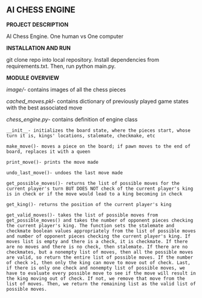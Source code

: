 ## AI CHESS ENGINE

**PROJECT DESCRIPTION**

AI Chess Engine. One human vs One computer

**INSTALLATION AND RUN**

git clone repo into local repository. Install dependencies from requirements.txt. Then, run python main.py.

**MODULE OVERVIEW**

*image/*- contains images of all the chess pieces

*cached_moves.pkl*- contains dictionary of previously played game states with the best associated move

*chess_engine.py*- contains definition of engine class

    __init__- initializes the board state, where the pieces start, whose turn it is, kings' locations, stalemate, checkmake, etc

    make_move()- moves a piece on the board; if pawn moves to the end of board, replaces it with a queen

    print_move()- prints the move made

    undo_last_move()- undoes the last move made

    get_possible_moves()- returns the list of possible moves for the current player's turn BUT DOES NOT check of the current player's king is in check or if the move would lead to a king becoming in check

    get_king()- returns the position of the current player's king

    get_valid_moves()- takes the list of possible moves from get_possible_moves() and takes the number of opponent pieces checking the current player's king. The function sets the stalemate and checkmate boolean values appropriately from the list of possible moves and number of opponent pieces checking the current player's king. If moves list is empty and there is a check, it is checkmate. If there are no moves and there is no check, then stalemate. If there are no checkmates, but a nonempty list of moves, then all the possible moves are valid, so return the entire list of possible moves. If the number of check >1, then only the king can move to move out of check. Last, if there is only one check and nonempty list of possible moves, we have to evaluate every possible move to see if the move will result in the king moving out of check. If not, we remove that move from the list of moves. Then, we return the remaining list as the valid list of possible moves.

    

    
  



